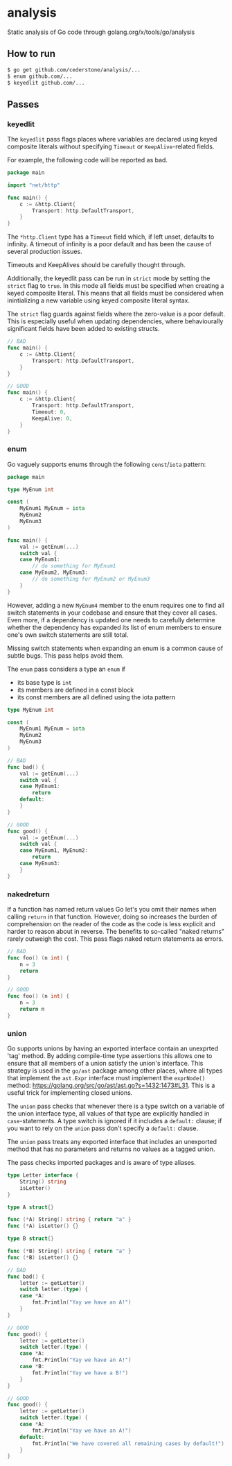# analysis

Static analysis of Go code through golang.org/x/tools/go/analysis

## How to run

```bash
$ go get github.com/cederstone/analysis/...
$ enum github.com/...
$ keyedlit github.com/...
```

## Passes

### keyedlit

The `keyedlit` pass flags places where variables are declared using keyed
composite literals without specifying `Timeout` or `KeepAlive`-related fields.

For example, the following code will be reported as bad.

```go
package main

import "net/http"

func main() {
	c := &http.Client{
		Transport: http.DefaultTransport,
	}
}
```

The `*http.Client` type has a `Timeout` field which, if left unset, defaults to
infinity. A timeout of infinity is a poor default and has been the cause of
several production issues.

Timeouts and KeepAlives should be carefully thought through.

Additionally, the keyedlit pass can be run in `strict` mode by setting the
`strict` flag to `true`. In this mode all fields must be specified when
creating a keyed composite literal. This means that all fields must be
considered when inintializing a new variable using keyed composite literal
syntax.

The `strict` flag guards against fields where the zero-value is a poor
default. This is especially useful when updating dependencies, where
behaviourally significant fields have been added to existing structs.

```go
// BAD
func main() {
	c := &http.Client{
		Transport: http.DefaultTransport,
	}
}

// GOOD
func main() {
	c := &http.Client{
		Transport: http.DefaultTransport,
		Timeout: 0,
		KeepAlive: 0,
	}
}
```

### enum

Go vaguely supports enums through the following `const`/`iota` pattern:

```go
package main

type MyEnum int

const (
	MyEnum1 MyEnum = iota
	MyEnum2
	MyEnum3
)

func main() {
	val := getEnum(...)
	switch val {
	case MyEnum1:
		// do something for MyEnum1
	case MyEnum2, MyEnum3:
		// do something for MyEnum2 or MyEnum3
	}
}
```

However, adding a new `MyEnum4` member to the enum requires one to find all
switch statements in your codebase and ensure that they cover all cases. Even
more, if a dependency is updated one needs to carefully determine whether the
dependency has expanded its list of enum members to ensure one's own switch
statements are still total.

Missing switch statements when expanding an enum is a common cause of subtle
bugs. This pass helps avoid them.

The `enum` pass considers a type an `enum` if

* its base type is `int`
* its members are defined in a const block
* its const members are all defined using the iota pattern

```go
type MyEnum int

const (
	MyEnum1 MyEnum = iota
	MyEnum2
	MyEnum3
)

// BAD
func bad() {
	val := getEnum(...)
	switch val {
	case MyEnum1:
		return
	default:
	}
}

// GOOD
func good() {
	val := getEnum(...)
	switch val {
	case MyEnum1, MyEnum2:
		return
	case MyEnum3:
	}
}
```

### nakedreturn

If a function has named return values Go let's you omit their names when
calling `return` in that function. However, doing so increases the burden of
comprehension on the reader of the code as the code is less explicit and harder
to reason about in reverse. The benefits to so-called "naked returns" rarely
outweigh the cost. This pass flags naked return statements as errors.

```go
// BAD
func foo() (n int) {
	n = 3
	return
}

// GOOD
func foo() (n int) {
	n = 3
	return n
}
```

### union

Go supports unions by having an exported interface contain an unexprted 'tag'
method. By adding compile-time type assertions this allows one to ensure that
all members of a union satisfy the union's interface. This strategy is used in
the `go/ast` package among other places, where all types that implement the
`ast.Expr` interface must implement the `exprNode()` method:
https://golang.org/src/go/ast/ast.go?s=1432:1473#L31. This is a useful trick
for implementing closed unions.

The `union` pass checks that whenever there is a type switch on a variable of
the union interface type, all values of that type are explicitly handled in
`case`-statements. A type switch is ignored if it includes a `default:` clause;
if you want to rely on the `union` pass don't specify a `default:` clause.

The `union` pass treats any exported interface that includes an unexported
method that has no parameters and returns no values as a tagged union.

The pass checks imported packages and is aware of type aliases.

```go
type Letter interface {
    String() string
	isLetter()
}

type A struct{}

func (*A) String() string { return "a" }
func (*A) isLetter() {}

type B struct{}

func (*B) String() string { return "a" }
func (*B) isLetter() {}

// BAD
func bad() {
	letter := getLetter()
	switch letter.(type) {
	case *A:
		fmt.Println("Yay we have an A!")
	}
}

// GOOD
func good() {
	letter := getLetter()
	switch letter.(type) {
	case *A:
		fmt.Println("Yay we have an A!")
	case *B:
		fmt.Println("Yay we have a B!")
	}
}

// GOOD
func good() {
	letter := getLetter()
	switch letter.(type) {
	case *A:
		fmt.Println("Yay we have an A!")
	default:
		fmt.Println("We have covered all remaining cases by default!")
	}
}
```
